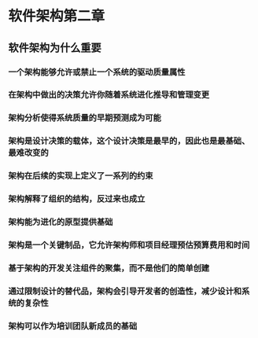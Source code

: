 # 软件架构第二章

## 软件架构为什么重要

### 一个架构能够允许或禁止一个系统的驱动质量属性

### 在架构中做出的决策允许你随着系统进化推导和管理变更

### 架构分析使得系统质量的早期预测成为可能

### 架构是设计决策的载体，这个设计决策是最早的，因此也是最基础、最难改变的

### 架构在后续的实现上定义了一系列的约束

### 架构解释了组织的结构，反过来也成立

### 架构能为进化的原型提供基础

### 架构是一个关键制品，它允许架构师和项目经理预估预算费用和时间

### 基于架构的开发关注组件的聚集，而不是他们的简单创建

### 通过限制设计的替代品，架构会引导开发者的创造性，减少设计和系统的复杂性

### 架构可以作为培训团队新成员的基础

